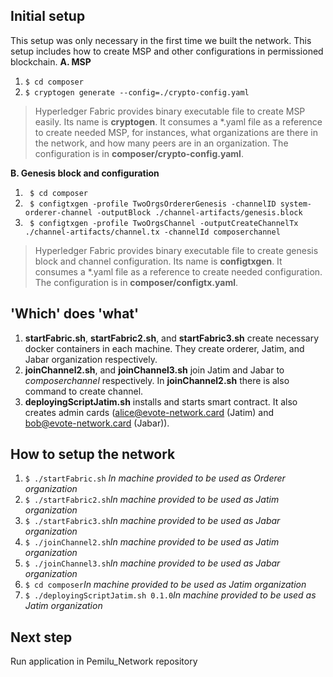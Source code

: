 ## Initial setup
This setup was only necessary in the first time we built the network. This setup includes how to create MSP and other configurations in permissioned blockchain.
**A. MSP**
1. `$ cd composer`
2. `$ cryptogen generate --config=./crypto-config.yaml`

> Hyperledger Fabric provides binary executable file to create MSP easily. Its name is **cryptogen**. It consumes a *.yaml file as a reference to create needed MSP, for instances, what organizations are there in the network, and how many peers are in an organization.
The configuration is in **composer/crypto-config.yaml**.

**B.  Genesis block and configuration**
1. ` $ cd composer`
2. ` $ configtxgen -profile TwoOrgsOrdererGenesis -channelID system-orderer-channel -outputBlock ./channel-artifacts/genesis.block`
3. ` $ configtxgen -profile TwoOrgsChannel -outputCreateChannelTx ./channel-artifacts/channel.tx -channelId composerchannel`

> Hyperledger Fabric provides binary executable file to  create genesis block and channel configuration. Its name is **configtxgen**. It consumes a *.yaml file as a reference to create needed configuration.
The configuration is in **composer/configtx.yaml**.

## 'Which' does 'what'
1. **startFabric.sh**, **startFabric2.sh**, and **startFabric3.sh** create necessary docker containers in each machine. They create orderer, Jatim, and Jabar organization respectively.
2. **joinChannel2.sh**, and **joinChannel3.sh** join Jatim and Jabar to *composerchannel* respectively. In **joinChannel2.sh** there is also command to create channel.
3. **deployingScriptJatim.sh** installs and starts smart contract. It also creates admin cards (alice@evote-network.card (Jatim) and bob@evote-network.card (Jabar)).

## How to setup the network
1.  `$ ./startFabric.sh` *In machine provided to be used as Orderer organization*
2. `$ ./startFabric2.sh`*In machine provided to be used as Jatim organization*
3. `$ ./startFabric3.sh`*In machine provided to be used as Jabar organization*
4. `$ ./joinChannel2.sh`*In machine provided to be used as Jatim organization*
5. `$ ./joinChannel3.sh`*In machine provided to be used as Jabar organization*
6. `$ cd composer`*In machine provided to be used as Jatim organization*
7. `$ ./deployingScriptJatim.sh 0.1.0`*In machine provided to be used as Jatim organization*


## Next step
Run application in Pemilu_Network repository